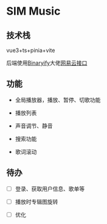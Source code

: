# SIM Music

## 技术栈

vue3+ts+pinia+vite

后端使用[Binaryify](https://github.com/Binaryify)大佬[网易云接口](https://github.com/Binaryify/NeteaseCloudMusicApi)

## 功能

- 全局播放器，播放、暂停、切歌功能
  
- 播放列表
  
- 声音调节、静音
  
- 搜索功能
  
- 歌词滚动
  

## 待办

- [ ] 登录、获取用户信息、歌单等
  
- [ ] 播放时专辑图旋转
  
- [ ] 优化